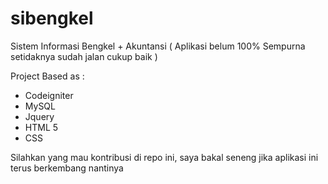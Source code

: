 # sibengkel
Sistem Informasi Bengkel + Akuntansi ( Aplikasi belum 100% Sempurna setidaknya sudah jalan cukup baik ) 

Project Based as : 
- Codeigniter 
- MySQL
- Jquery 
- HTML 5
- CSS

Silahkan yang mau kontribusi di repo ini, saya bakal seneng jika aplikasi ini terus berkembang nantinya 



